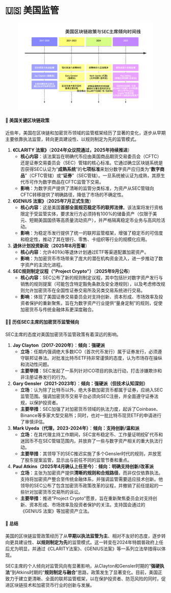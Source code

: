 # 🇺🇸 美国监管

<figure><img src="../.gitbook/assets/deepseek_mermaid_20250905_764650.png" alt=""><figcaption></figcaption></figure>

#### 📜 美国关键区块链政策

近些年，美国在区块链和加密货币领域的监管框架经历了显著的变化，逐步从早期主要依靠执法监管，转向更具建设性、以规则制定为先的监管模式。

1. **《CLARITY 法案》**（**2024年众议院通过，2025年持续推进**）
   * **核心内容**：该法案旨在明确代币应由美国商品期货交易委员会（CFTC）还是证券交易委员会（SEC）管辖的核心标准。它通过确立区块链系统是否获得SEC认证为“**成熟系统**”的**七项标准**来划分数字资产应归类为“**数字商品**”（CFTC管辖）或“**证券**”（SEC管辖）。一旦系统被认证为成熟，其原生代币可作为数字商品在CFTC监管下交易。
   * **影响**：为数字资产提供了清晰的监管分类标准，为资产从SEC管辖向CFTC转移提供了明确路径，降低了市场的不确定性。
2. **《GENIUS 法案》**（**2025年7月正式生效**）
   * **核心内容**：这是美国**首部全面规范稳定币的联邦法律**。该法案将发行资格限定于受监管实体，要求发行方必须持有100%的储备资产（仅限于美元、短期美国国债等高质量流动资产），并严格隔离稳定币业务与高风险活动。
   * **影响**：为稳定币发行提供了统一的联邦监管框架，增强了稳定币的可信度和稳定性，推动了其在银行、零售、卡组织等行业的规模化应用。
3. **退休计划投资新政**（**2025年8月签署**）
   * **核心内容**：允许401(k)等退休计划通过ETF等渠道配置加密资产。
   * **影响**：为加密货币市场带来了庞大的潜在机构资金流入，进一步推动了数字资产的主流化进程。
4. **SEC规则制定议程（"Project Crypto"）**（**2025年9月公布**）
   * **核心内容**：SEC公布了新的规则制定议程，其中包括针对数字资产发行与销售的规则提案（可能包含特定豁免条款及安全港规则），以及考虑修改规则允许加密货币在全国性证券交易所及另类交易系统进行交易。
   * **影响**：体现了美国证券交易委员会对支持创新、资本形成、市场效率及投资者保护的重新聚焦，旨在为数字资产行业提供“量身定制”的规则，促使加密货币与传统金融体系更深度融合。

#### 👨💼 历任SEC主席的加密货币监管倾向

SEC主席的态度对美国加密货币监管政策有着深远的影响。

1. **Jay Clayton（2017-2020年）**：**倾向：强硬派**
   * **立场**：任期内强调绝大多数ICO（首次代币发行）属于证券发行，必须遵守联邦证券法。对批准比特币ETF持非常谨慎的态度，认为市场存在操纵和流动性问题。
   * **主要举措**：SEC发起了一系列针对ICO项目的执法行动，打击涉嫌欺诈和非注册证券发行的行为。
2. **Gary Gensler（2021-2023年）**：**倾向：强硬派（但技术认知深刻）**
   * **立场**：认为除了比特币以外，绝大多数加密货币都属于证券，应纳入SEC监管范围。强调加密货币交易平台必须向SEC注册，并全面遵守证券法规，以保护投资者。
   * **主要举措**：SEC加强了对加密货币领域的执法力度，起诉了Coinbase、Binance等多家大型交易所；同时，也对一批比特币现货ETF的申请进行了审慎评估。
3. **Mark Uyeda（代理，2023-2024年）**：**倾向：支持创新/温和派**
   * **立场**：在其代理主持工作期间，SEC宣布稳定币、工作量证明挖矿代币和迷因币不在SEC管辖范围内，并放弃了一些与数字资产相关的重大执法行动。
   * **主要举措**：其领导下的SEC推迟实施了多个Gensler时代的规则，并放宽了股东提案监管，显示出与前任不同的监管节奏和重点。
4. **Paul Atkins（2025年4月确认上任至今）**：**倾向：明确支持创新/改革派**
   * **立场**：主张为加密资产提供**清晰的规则和合规路径**，而非仅仅依靠执法。支持将加密资产整合至传统金融体系，并强调监管需要适应技术创新。他领导的SEC公布了包含加密货币政策改革的议程，并撤销了前任提起的一些针对加密货币交易所的诉讼。
   * **主要举措**：推进“Project Crypto”愿景，旨在重新聚焦委员会对支持创新、资本形成、市场效率及投资者保护的关注。支持国会通过的《GENIUS 法案》等加密资产立法。

#### 💎 总结

美国的区块链监管政策经历了从**早期以执法监管为主**、相对不友好的态度，逐步转向更具建设性、**以规则制定为先**的监管模式。这一转变在2024年特朗普政府上任后尤为明显，并通过《CLARITY法案》、《GENIUS法案》等一系列立法举措得以体现。

SEC主席的个人倾向对监管风向有显著影响，从Clayton和Gensler时期的“**强硬执法**”到Atkins时期的“**规则制定与融合**”思路，政策发生了显著变化。目前，美国正致力于建立更清晰、全面的联邦监管框架，以在保护投资者、防范风险的同时，促进区块链技术和加密货币行业的创新与发展。






